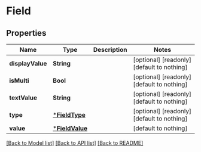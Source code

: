 # Field


## Properties
Name | Type | Description | Notes
------------ | ------------- | ------------- | -------------
**displayValue** | **String** |  | [optional] [readonly] [default to nothing]
**isMulti** | **Bool** |  | [optional] [readonly] [default to nothing]
**textValue** | **String** |  | [optional] [readonly] [default to nothing]
**type** | [***FieldType**](FieldType.md) |  | [optional] [readonly] [default to nothing]
**value** | [***FieldValue**](FieldValue.md) |  | [default to nothing]


[[Back to Model list]](../README.md#models) [[Back to API list]](../README.md#api-endpoints) [[Back to README]](../README.md)


